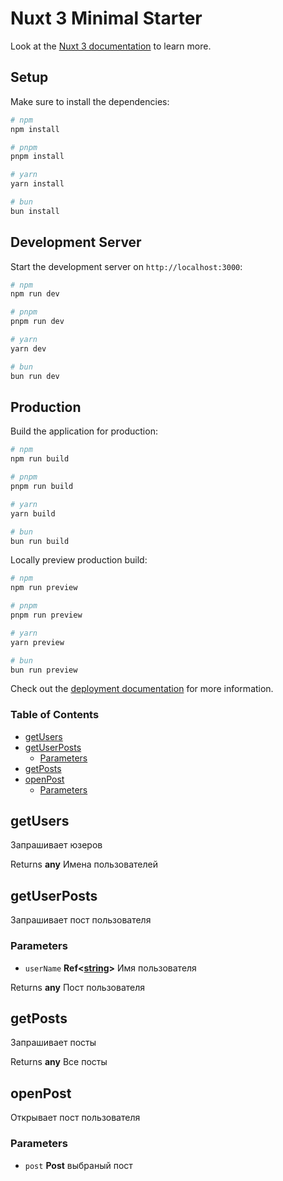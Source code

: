 # Nuxt 3 Minimal Starter

Look at the [Nuxt 3 documentation](https://nuxt.com/docs/getting-started/introduction) to learn more.

## Setup

Make sure to install the dependencies:

```bash
# npm
npm install

# pnpm
pnpm install

# yarn
yarn install

# bun
bun install
```

## Development Server

Start the development server on `http://localhost:3000`:

```bash
# npm
npm run dev

# pnpm
pnpm run dev

# yarn
yarn dev

# bun
bun run dev
```

## Production

Build the application for production:

```bash
# npm
npm run build

# pnpm
pnpm run build

# yarn
yarn build

# bun
bun run build
```

Locally preview production build:

```bash
# npm
npm run preview

# pnpm
pnpm run preview

# yarn
yarn preview

# bun
bun run preview
```

Check out the [deployment documentation](https://nuxt.com/docs/getting-started/deployment) for more information.









<!-- Generated by documentation.js. Update this documentation by updating the source code. -->

### Table of Contents

*   [getUsers][1]
*   [getUserPosts][2]
    *   [Parameters][3]
*   [getPosts][4]
*   [openPost][5]
    *   [Parameters][6]

## getUsers

Запрашивает юзеров

Returns **any** Имена пользователей

## getUserPosts

Запрашивает пост пользователя

### Parameters

*   `userName` **Ref<[string][7]>** Имя пользователя

Returns **any** Пост пользователя

## getPosts

Запрашивает посты

Returns **any** Все посты

## openPost

Открывает пост пользователя

### Parameters

*   `post` **Post** выбраный пост

[1]: #getusers

[2]: #getuserposts

[3]: #parameters

[4]: #getposts

[5]: #openpost

[6]: #parameters-1

[7]: https://developer.mozilla.org/docs/Web/JavaScript/Reference/Global_Objects/String